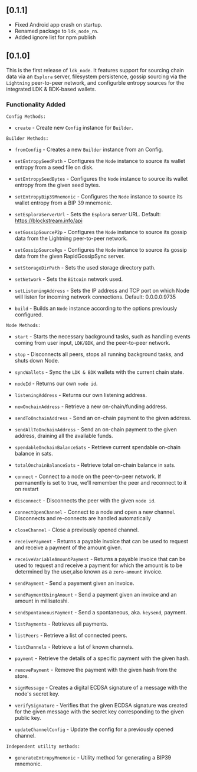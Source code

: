 ## [0.1.1]

- Fixed Android app crash on startup.
- Renamed package to `ldk_node_rn`.
- Added ignore list for npm publish

## [0.1.0]

This is the first release of `ldk_node`. It features support for sourcing chain data via an `Esplora` server, filesystem persistence, gossip sourcing via the `Lightning` peer-to-peer network, and configurble entropy sources for the integrated LDK & BDK-based wallets.

### Functionality Added

`Config Methods:`

- `create` - Create new `Config` instance for `Builder`.

`Builder Methods:`

- `fromConfig` - Creates a new `Builder` instance from an Config.

- `setEntropySeedPath` - Configures the `Node` instance to source its wallet entropy from a seed file on disk.

- `setEntropySeedBytes` - Configures the `Node` instance to source its wallet entropy from the given seed bytes.

- `setEntropyBip39Mnemonic` - Configures the `Node` instance to source its wallet entropy from a BIP 39 mnemonic.

- `setEsploraServerUrl` - Sets the `Esplora` server URL. Default: https://blockstream.info/api

- `setGossipSourceP2p` - Configures the `Node` instance to source its gossip data from the Lightning peer-to-peer network.

- `setGossipSourceRgs` - Configures the `Node` instance to source its gossip data from the given RapidGossipSync server.

- `setStorageDirPath` - Sets the used storage directory path.

- `setNetwork` - Sets the `Bitcoin` network used.

- `setListeningAddress` - Sets the IP address and TCP port on which Node will listen for incoming network connections. Default: 0.0.0.0:9735

- `build` - Builds an `Node` instance according to the options previously configured.

`Node Methods:`

- `start` - Starts the necessary background tasks, such as handling events coming from user input, `LDK/BDK`, and the peer-to-peer network.

- `stop` - Disconnects all peers, stops all running background tasks, and shuts down Node.

- `syncWallets` - Sync the `LDK & BDK` wallets with the current chain state.

- `nodeId` - Returns our own `node id`.

- `listeningAddress` - Returns our own listening address.

- `newOnchainAddress` - Retrieve a new on-chain/funding address.

- `sendToOnchainAddress` - Send an on-chain payment to the given address.

- `sendAllToOnchainAddress` - Send an on-chain payment to the given address, draining all the available funds.

- `spendableOnchainBalanceSats` - Retrieve current spendable on-chain balance in sats.

- `totalOnchainBalanceSats` - Retrieve total on-chain balance in sats.

- `connect` - Connect to a node on the peer-to-peer network. If permanently is set to true, we’ll remember the peer and reconnect to it on restart

- `disconnect` - Disconnects the peer with the given `node id`.

- `connectOpenChannel` - Connect to a node and open a new channel. Disconnects and re-connects are handled automatically

- `closeChannel` - Close a previously opened channel.

- `receivePayment` - Returns a payable invoice that can be used to request and receive a payment of the amount given.

- `receiveVariableAmountPayment` - Returns a payable invoice that can be used to request and receive a payment for which the amount is to be determined by the user,also known as a `zero-amount` invoice.

- `sendPayment` - Send a payement given an invoice.

- `sendPaymentUsingAmount` - Send a payment given an invoice and an amount in millisatoshi.

- `sendSpontaneousPayment` - Send a spontaneous, aka. `keysend`, payment.

- `listPayments` - Retrieves all payments.

- `listPeers` - Retrieve a list of connected peers.

- `listChannels` - Retrieve a list of known channels.

- `payment` - Retrieve the details of a specific payment with the given hash.

- `removePayment` - Remove the payment with the given hash from the store.

- `signMessage` - Creates a digital ECDSA signature of a message with the node's secret key.

- `verifySignature` - Verifies that the given ECDSA signature was created for the given message with the secret key corresponding to the given public key.

- `updateChannelConfig` - Update the config for a previously opened channel.

`Independent utility methods:`

- `generateEntropyMnemonic` - Utility method for generating a BIP39 mnemonic.
